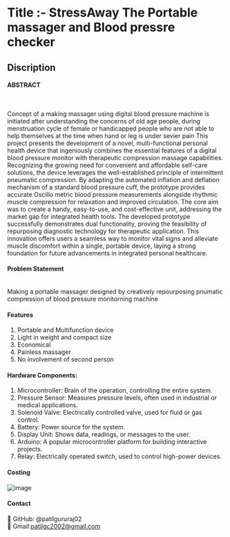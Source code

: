<h1>Title :- StressAway The Portable massager and Blood pressre checker </h1>


<h2>Discription</h2>

<h4>ABSTRACT</h4><br>

Concept of a making massager using digital blood pressure machine is initiated after understanding the concerns of old age people, during menstruation cycle of female or handicapped people who are not able to help themselves at the time when hand or leg is under sevier pain
This project presents the development of a novel, multi-functional personal health device that ingeniously combines the essential features of a digital blood pressure monitor with therapeutic compression massage capabilities. Recognizing the growing need for convenient and affordable self-care solutions, the device leverages the well-established principle of intermittent pneumatic compression. By adapting the automated inflation and deflation mechanism of a standard blood pressure cuff, the prototype provides accurate Oscillo metric blood pressure measurements alongside rhythmic muscle compression for relaxation and improved circulation.
The core aim was to create a handy, easy-to-use, and cost-effective unit, addressing the market gap for integrated health tools. The developed prototype successfully demonstrates dual functionality, proving the feasibility of repurposing diagnostic technology for therapeutic application. This innovation offers users a seamless way to monitor vital signs and alleviate muscle discomfort within a single, portable device, laying a strong foundation for future advancements in integrated personal healthcare.


<h4>Problem Statement </h4><br>
Making a portable massager designed by creatively repourposing pnumatic compression of blood pressure monitorning machine

<h4>Features</h4>


1. Portable and Multifunction device
2. Light in weight and compact size
3. Economical
4. Painless massager
5. No involvement of second person

<h4>Hardware Components:</h4>

1. Microcontroller: Brain of the operation, controlling the entire system.
2. Pressure Sensor: Measures pressure levels, often used in industrial or medical applications.
3. Solenoid Valve: Electrically controlled valve, used for fluid or gas control.
4. Battery: Power source for the system.
5. Display Unit: Shows data, readings, or messages to the user.
6. Arduino: A popular microcontroller platform for building interactive projects.
7. Relay: Electrically operated switch, used to control high-power devices.


<h4>Costing </h4>

![image](https://github.com/user-attachments/assets/76945370-1adc-472f-ab83-4e2e4244537e)


<h4>Contact</h4>


📧 GitHub: @patilgururaj02 <br>
📧 Gmail:patilgc2002@gmail.com



